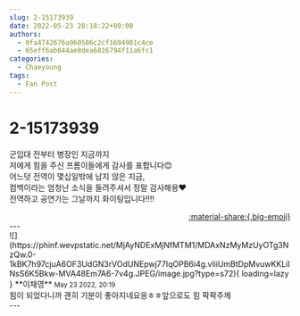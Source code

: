 ```yaml
---
slug: 2-15173939
date: 2022-05-23 20:18:22+09:00
authors:
  - 0fa4742676a960586c2cf1694901c4ce
  - 65eff6ab044ae8dea6816794f11a6fc1
categories:
  - Chaeyoung
tags:
  - Fan Post
---
```


# 2-15173939

<div class="post-container" markdown="1">
<div class="content-container md-sidebar__scrollwrap" markdown="1">

군입대 전부터 병장인 지금까지 <br>저에게 힘을 주신 프롬이들에게 감사를 표합니다😊<br>어느덧 전역이 몇십일밖에 남지 않은 지금,<br>컴백이라는 엄청난 소식을 들려주셔서 정말 감사해용❤️<br>전역하고 공연가는 그날까지 화이팅입니다‼️‼️

</div>
</div>

<div style="text-align: right;" markdown="1">
<a href="https://weverse.io/fromis9/fanpost/2-15173939" style="text-align: right;">:material-share:{.big-emoji}</a>
</div>
---

<div class="comments-container md-sidebar__scrollwrap" markdown="1">
<div class="comment" markdown="1">
<div class='id-container' markdown="1">
![](https://phinf.wevpstatic.net/MjAyNDExMjNfMTM1/MDAxNzMyMzUyOTg3NzQw.0-1kBK7h97cjuA6OF3UdGN3rVOdUNEpwj77IqOPB6i4g.vliiUmBtDpMvuwKKLiINsS6K5Bkw-MVA48Em7A6-7v4g.JPEG/image.jpg?type=s72){ loading=lazy }
**<span class="artist">이채영</span>** <small>May 23 2022, 20:19</small><br>
</div>
<div class='comment-body' markdown="1">
힘이 되었다니까 괜히 기분이 좋아지네요옹ㅎㅎ앞으로도 힘 팍팍주께
</div>
</div>
</div>
---
